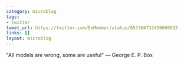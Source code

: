 ```yaml
---
category: microblog
tags:
- twitter
tweet_url: https://twitter.com/ExMember/status/657366733439660033
links: []
layout: microblog
---
```

"All models are wrong, some are useful" — George E. P. Box
